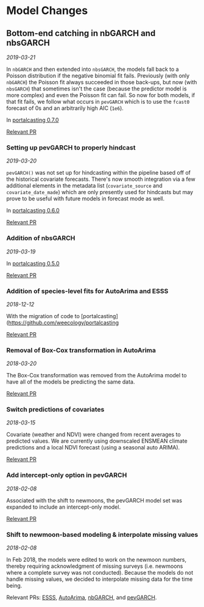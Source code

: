 # Model Changes

## Bottom-end catching in nbGARCH and nbsGARCH
*2019-03-21*

In `nbGARCH` and then extended into `nbsGARCH`, the models fall back
to a Poisson distribution if the negative binomial fit fails. Previously
(with only `nbGARCH`) the Poisson fit always succeeded in those back-ups,
but now (with `nbsGARCH`) that sometimes isn't the case (because the predictor
model is more complex) and even the Poisson fit can fail. So now for both 
models, if that fit fails, we follow what occurs in `pevGARCH` which is to
use the `fcast0` forecast of 0s and an arbitrarily high AIC (`1e6`).

In [portalcasting 0.7.0](https://github.com/weecology/portalcasting/releases/tag/v0.7.0)

[Relevant PR](https://github.com/weecology/portalPredictions/pull/326)

### Setting up pevGARCH to properly hindcast
*2019-03-20*

`pevGARCH()` was not set up for hindcasting within the pipeline based off
of the historical covariate forecasts. There's now smooth integration
via a few additional elements in the metadata list (`covariate_source`
and `covariate_date_made`) which are only presently used for hindcasts
but may prove to be useful with future models in forecast mode as well.

In [portalcasting 0.6.0](https://github.com/weecology/portalcasting/releases/tag/v0.6.0)

[Relevant PR](https://github.com/weecology/portalPredictions/pull/324)

### Addition of nbsGARCH
*2019-03-19*

In [portalcasting 0.5.0](https://github.com/weecology/portalcasting/releases/tag/v0.5.0)

[Relevant PR](https://github.com/weecology/portalPredictions/pull/323)

### Addition of species-level fits for AutoArima and ESSS
*2018-12-12*

With the migration of code to [portalcasting](https://github.com/weecology/portalcasting

[Relevant PR](https://github.com/weecology/portalPredictions/pull/295)

### Removal of Box-Cox transformation in AutoArima
*2018-03-20*

The Box-Cox transformation was removed from the AutoArima model
to have all of the models be predicting the same data.

[Relevant PR](https://github.com/weecology/portalPredictions/pull/260)

### Switch predictions of covariates
*2018-03-15*

Covariate (weather and NDVI) were changed from recent 
averages to predicted values. We are currently using downscaled ENSMEAN 
climate predictions and a local NDVI forecast (using a seasonal auto ARIMA).

[Relevant PR](https://github.com/weecology/portalPredictions/pull/251)

### Add intercept-only option in pevGARCH
*2018-02-08*

Associated with the shift to newmoons, the pevGARCH model set
was expanded to include an intercept-only model. 

[Relevant PR](https://github.com/weecology/portalPredictions/pull/221)

### Shift to newmoon-based modeling & interpolate missing values
*2018-02-08*

In Feb 2018, the models were edited to work on the newmoon numbers, thereby 
requiring acknowledgment of missing surveys (i.e. newmoons where a complete 
survey was not conducted). Because the models do not handle missing values, we
decided to interpolate missing data for the time being. 

Relevant PRs:
[ESSS](https://github.com/weecology/portalPredictions/pull/196),
[AutoArima](https://github.com/weecology/portalPredictions/pull/197),
[nbGARCH](https://github.com/weecology/portalPredictions/pull/207), and 
[pevGARCH](https://github.com/weecology/portalPredictions/pull/212).





